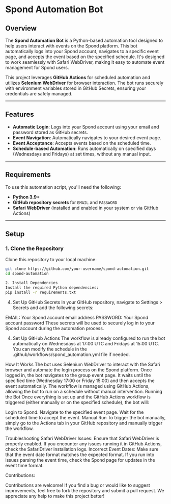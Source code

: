 # Spond Automation Bot

## Overview
The **Spond Automation Bot** is a Python-based automation tool designed to help users interact with events on the Spond platform. This bot automatically logs into your Spond account, navigates to a specific event page, and accepts the event based on the specified schedule. It's designed to work seamlessly with Safari WebDriver, making it easy to automate event management for Spond users.

This project leverages **GitHub Actions** for scheduled automation and utilizes **Selenium WebDriver** for browser interaction. The bot runs securely with environment variables stored in GitHub Secrets, ensuring your credentials are safely managed.

---

## Features
- **Automatic Login**: Logs into your Spond account using your email and password stored as GitHub secrets.
- **Event Navigation**: Automatically navigates to your desired event page.
- **Event Acceptance**: Accepts events based on the scheduled time.
- **Schedule-based Automation**: Runs automatically on specified days (Wednesdays and Fridays) at set times, without any manual input.

---

## Requirements

To use this automation script, you'll need the following:

- **Python 3.9+**
- **GitHub repository secrets** for `EMAIL` and `PASSWORD`
- **Safari WebDriver** (installed and enabled in your system or via GitHub Actions)

---

## Setup

### 1. Clone the Repository
Clone this repository to your local machine:
```bash
git clone https://github.com/your-username/spond-automation.git
cd spond-automation

2. Install Dependencies
Install the required Python dependencies:
pip install -r requirements.txt
```

4. Set Up GitHub Secrets
In your GitHub repository, navigate to Settings > Secrets and add the following secrets:

EMAIL: Your Spond account email address
PASSWORD: Your Spond account password
These secrets will be used to securely log in to your Spond account during the automation process.

4. Set Up GitHub Actions
The workflow is already configured to run the bot automatically on Wednesdays at 17:00 UTC and Fridays at 15:00 UTC. You can modify the schedule in the .github/workflows/spond_automation.yml file if needed.

How It Works
The bot uses Selenium WebDriver to interact with the Safari browser and automate the login process on the Spond platform.
Once logged in, the bot navigates to the group event page.
It waits until the specified time (Wednesday 17:00 or Friday 15:00) and then accepts the event automatically.
The workflow is managed using GitHub Actions, allowing the bot to run on a schedule without manual intervention.
Running the Bot
Once everything is set up and the GitHub Actions workflow is triggered (either manually or on the specified schedule), the bot will:

Login to Spond.
Navigate to the specified event page.
Wait for the scheduled time to accept the event.
Manual Run
To trigger the bot manually, simply go to the Actions tab in your GitHub repository and manually trigger the workflow.

Troubleshooting
Safari WebDriver Issues: Ensure that Safari WebDriver is properly enabled. If you encounter any issues running it in GitHub Actions, check the SafariDriver installation logs.
Incorrect Event Dates: Make sure that the event date format matches the expected format. If you run into issues parsing the event time, check the Spond page for updates in the event time format.

Contributions:

Contributions are welcome! If you find a bug or would like to suggest improvements, feel free to fork the repository and submit a pull request. We appreciate any help to make this project better!
